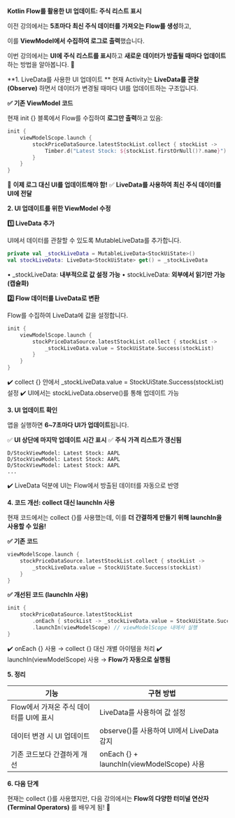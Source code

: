 **Kotlin Flow를 활용한 UI 업데이트: 주식 리스트 표시**

이전 강의에서는 **5초마다 최신 주식 데이터를 가져오는 Flow를 생성**하고,

이를 **ViewModel에서 수집하여 로그로 출력**했습니다.

이번 강의에서는 **UI에 주식 리스트를 표시**하고 **새로운 데이터가 방출될 때마다 업데이트**하는 방법을 알아봅니다. 🚀

**1. LiveData를 사용한 UI 업데이트
**
현재 Activity는 **LiveData를 관찰(Observe)** 하면서 데이터가 변경될 때마다 UI를 업데이트하는 구조입니다.

**✅ 기존 ViewModel 코드**

현재 init {} 블록에서 Flow를 수집하여 **로그만 출력**하고 있음:

```kotlin
init {
    viewModelScope.launch {
        stockPriceDataSource.latestStockList.collect { stockList ->
            Timber.d("Latest Stock: ${stockList.firstOrNull()?.name}")
        }
    }
}
```

🔴 **이제 로그 대신 UI를 업데이트해야 함!**
✅ **LiveData를 사용하여 최신 주식 데이터를 UI에 전달**

**2. UI 업데이트를 위한 ViewModel 수정**

**1️⃣ LiveData 추가**

UI에서 데이터를 관찰할 수 있도록 MutableLiveData를 추가합니다.

```kotlin
private val _stockLiveData = MutableLiveData<StockUiState>()
val stockLiveData: LiveData<StockUiState> get() = _stockLiveData
```

• _stockLiveData: **내부적으로 값 설정 가능**
• stockLiveData: **외부에서 읽기만 가능 (캡슐화)**

**2️⃣ Flow 데이터를 LiveData로 변환**

Flow를 수집하여 LiveData에 값을 설정합니다.

```kotlin
init {
    viewModelScope.launch {
        stockPriceDataSource.latestStockList.collect { stockList ->
            _stockLiveData.value = StockUiState.Success(stockList)
        }
    }
}
```

✔️ collect {} 안에서 _stockLiveData.value = StockUiState.Success(stockList) 설정
✔️ UI에서는 stockLiveData.observe()를 통해 업데이트 가능

**3. UI 업데이트 확인**

앱을 실행하면 **6~7초마다 UI가 업데이트**됩니다.

✅ **UI 상단에 마지막 업데이트 시간 표시**
✅ **주식 가격 리스트가 갱신됨**

```
D/StockViewModel: Latest Stock: AAPL
D/StockViewModel: Latest Stock: AAPL
D/StockViewModel: Latest Stock: AAPL
...
```

✔️ LiveData 덕분에 UI는 Flow에서 방출된 데이터를 자동으로 반영

**4. 코드 개선: collect 대신 launchIn 사용**

현재 코드에서는 collect {}를 사용했는데,
이를 **더 간결하게 만들기 위해 launchIn을 사용할 수 있음!**

**✅ 기존 코드**

```kotlin
viewModelScope.launch {
    stockPriceDataSource.latestStockList.collect { stockList ->
        _stockLiveData.value = StockUiState.Success(stockList)
    }
}
```

**✅ 개선된 코드 (launchIn 사용)**

```kotlin
init {
    stockPriceDataSource.latestStockList
        .onEach { stockList -> _stockLiveData.value = StockUiState.Success(stockList) }
        .launchIn(viewModelScope) // viewModelScope 내에서 실행
}
```

✔️ onEach {} 사용 → collect {} 대신 개별 아이템을 처리
✔️ launchIn(viewModelScope) 사용 → **Flow가 자동으로 실행됨**

**5. 정리**

|**기능**|**구현 방법**|
|---|---|
|Flow에서 가져온 주식 데이터를 UI에 표시|LiveData를 사용하여 값 설정|
|데이터 변경 시 UI 업데이트|observe()를 사용하여 UI에서 LiveData 감지|
|기존 코드보다 간결하게 개선|onEach {} + launchIn(viewModelScope) 사용|

**6. 다음 단계**

현재는 collect {}를 사용했지만, 다음 강의에서는 **Flow의 다양한 터미널 연산자(Terminal Operators)** 를 배우게 됨! 🚀